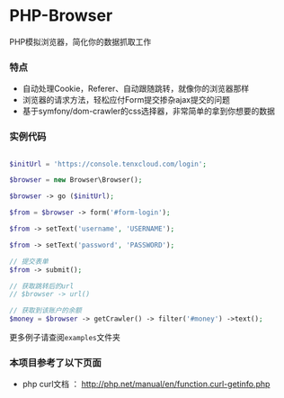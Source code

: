 # PHP-Browser
PHP模拟浏览器，简化你的数据抓取工作

### 特点
 - 自动处理Cookie，Referer、自动跟随跳转，就像你的浏览器那样
 - 浏览器的请求方法，轻松应付Form提交掺杂ajax提交的问题
 - 基于symfony/dom-crawler的css选择器，非常简单的拿到你想要的数据


### 实例代码

```php

$initUrl = 'https://console.tenxcloud.com/login';

$browser = new Browser\Browser();

$browser -> go ($initUrl);

$from = $browser -> form('#form-login');

$from -> setText('username', 'USERNAME');

$from -> setText('password', 'PASSWORD');

// 提交表单
$from -> submit();

// 获取跳转后的url
// $browser -> url()

// 获取到该账户的余额
$money = $browser -> getCrawler() -> filter('#money') ->text();

```
更多例子请查阅`examples`文件夹

### 本项目参考了以下页面
 - php curl文档 ： http://php.net/manual/en/function.curl-getinfo.php